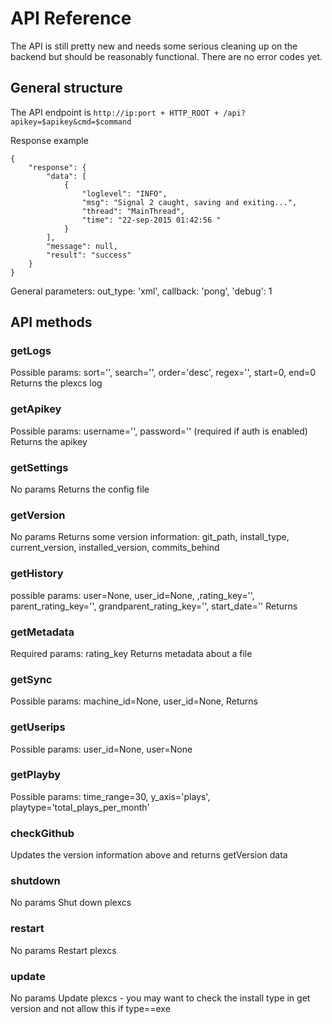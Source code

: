 # API Reference
The API is still pretty new and needs some serious cleaning up on the backend but should be reasonably functional. There are no error codes yet.

## General structure
The API endpoint is `http://ip:port + HTTP_ROOT + /api?apikey=$apikey&cmd=$command`

Response example
```
{
    "response": {
        "data": [
            {
                "loglevel": "INFO",
                "msg": "Signal 2 caught, saving and exiting...",
                "thread": "MainThread",
                "time": "22-sep-2015 01:42:56 "
            }
        ],
        "message": null,
        "result": "success"
    }
}
```

General parameters:
	out_type: 'xml',
	callback: 'pong',
	'debug': 1


## API methods

### getLogs
Possible params: sort='', search='', order='desc', regex='', start=0, end=0
Returns the plexcs log

### getApikey
Possible params: username='', password='' (required if auth is enabled)
Returns the apikey

### getSettings
No params
Returns the config file

### getVersion
No params
Returns some version information: git_path, install_type, current_version, installed_version, commits_behind

### getHistory
possible params: user=None, user_id=None, ,rating_key='', parent_rating_key='', grandparent_rating_key='', start_date=''
Returns

### getMetadata
Required params: rating_key
Returns metadata about a file

### getSync
Possible params: machine_id=None, user_id=None,
Returns

### getUserips
Possible params: user_id=None, user=None

### getPlayby
Possible params: time_range=30, y_axis='plays', playtype='total_plays_per_month'

### checkGithub
Updates the version information above and returns getVersion data

### shutdown
No params
Shut down plexcs

### restart
No params
Restart plexcs

### update
No params
Update plexcs - you may want to check the install type in get version and not allow this if type==exe
